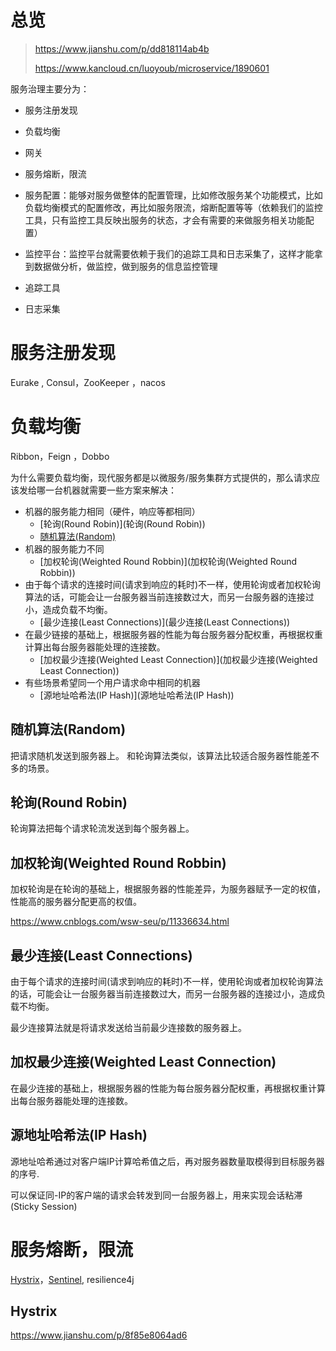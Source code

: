 # 总览

> https://www.jianshu.com/p/dd818114ab4b
>
> https://www.kancloud.cn/luoyoub/microservice/1890601

服务治理主要分为：

* 服务注册发现

* 负载均衡

* 网关

* 服务熔断，限流

* 服务配置：能够对服务做整体的配置管理，比如修改服务某个功能模式，比如负载均衡模式的配置修改，再比如服务限流，熔断配置等等（依赖我们的监控工具，只有监控工具反映出服务的状态，才会有需要的来做服务相关功能配置）

* 监控平台：监控平台就需要依赖于我们的追踪工具和日志采集了，这样才能拿到数据做分析，做监控，做到服务的信息监控管理

* 追踪工具

* 日志采集

  

# 服务注册发现

Eurake , Consul，ZooKeeper ，nacos

# 负载均衡

Ribbon，Feign ，Dobbo

为什么需要负载均衡，现代服务都是以微服务/服务集群方式提供的，那么请求应该发给哪一台机器就需要一些方案来解决：

* 机器的服务能力相同（硬件，响应等都相同）
  * [轮询(Round Robin)](轮询(Round Robin))
  * [随机算法(Random)](随机算法(Random))
* 机器的服务能力不同
  * [加权轮询(Weighted Round Robbin)](加权轮询(Weighted Round Robbin))
* 由于每个请求的连接时间(请求到响应的耗时)不一样，使用轮询或者加权轮询算法的话，可能会让一台服务器当前连接数过大，而另一台服务器的连接过小，造成负载不均衡。
  * [最少连接(Least Connections)](最少连接(Least Connections))
* 在最少链接的基础上，根据服务器的性能为每台服务器分配权重，再根据权重计算出每台服务器能处理的连接数。
  * [加权最少连接(Weighted Least Connection)](加权最少连接(Weighted Least Connection))
* 有些场景希望同一个用户请求命中相同的机器
  * [源地址哈希法(IP Hash)](源地址哈希法(IP Hash))

## 随机算法(Random)

把请求随机发送到服务器上。 和轮询算法类似，该算法比较适合服务器性能差不多的场景。

## 轮询(Round Robin)

轮询算法把每个请求轮流发送到每个服务器上。

## 加权轮询(Weighted Round Robbin)

加权轮询是在轮询的基础上，根据服务器的性能差异，为服务器赋予一定的权值，性能高的服务器分配更高的权值。

https://www.cnblogs.com/wsw-seu/p/11336634.html

## 最少连接(Least Connections)

由于每个请求的连接时间(请求到响应的耗时)不一样，使用轮询或者加权轮询算法的话，可能会让一台服务器当前连接数过大，而另一台服务器的连接过小，造成负载不均衡。

最少连接算法就是将请求发送给当前最少连接数的服务器上。

## 加权最少连接(Weighted Least Connection)

在最少连接的基础上，根据服务器的性能为每台服务器分配权重，再根据权重计算出每台服务器能处理的连接数。

## 源地址哈希法(IP Hash)

源地址哈希通过对客户端IP计算哈希值之后，再对服务器数量取模得到目标服务器的序号.

可以保证同-IP的客户端的请求会转发到同一台服务器上，用来实现会话粘滞(Sticky Session)



# 服务熔断，限流

[Hystrix](限流降级熔断/hystrix)，[Sentinel](限流降级熔断/sentinel), resilience4j

## Hystrix

https://www.jianshu.com/p/8f85e8064ad6
